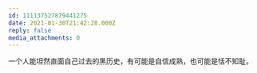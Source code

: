 ```yaml
---
id: 111137527879441275
date: 2021-01-30T21:42:28.000Z
reply: false
media_attachments: 0
---
```


一个人能坦然直面自己过去的黑历史，有可能是自信成熟，也可能是恬不知耻。

